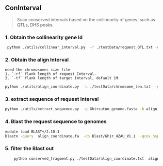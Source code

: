 ## ConInterval


> Scan conserved intervals based on the collinearity of genes.
> such as QTLs, DHS peaks.


### 1. Obtain the collinearity gene Id 

```bash
 python ./utils/collinear_interval.py  -r ./testData/request_QTL.txt -g ./testData/homoeolog_gene_coordinate.txt  -o  ./testData/request_flank_homoeolog_gene.txt
```

### 2. Obtain the align Interval
    need the chromosomes size file 
    1. `-rf` flank length of request Interval.
    2. `-tf` flank length of target Interval, default 1M.

```bash
python ./utils/align_coordinate.py  -c ./testData/chromsome_len.txt  -g ./testData/gene_coordiante.txt -f ./testData/request_flank_homoeolog_gene.txt  -rf 100 -o ./testData/align_coordinate.txt 
```
### 3. extract sequence of request Interval

```bash
python ./utils/extract_sequence.py  -g Ghirsutum_genome.fasta -b align_coordinate.txt  -o align_coordinate.fa 
```

### 4. Blast the request sequence to genomes

```bash
module load BLAST+/2.10.1 
blastn -query  align_coordinate.fa  -db Blast/Ghir_HZAU_V1.1  -qcov_hsp_perc 80  -outfmt '6 qseqid sseqid qstart qend sstart send evalue bitscore length nident mismatch gaps qcovs qcovhsp' -strand both  -evalue 1e-5 -out  align_coordinate.blast "
```

### 5. filter the Blast out 

```bash
    python conserved_fragment.py ./testData/align_coordinate.txt  align_coordinate.blast align_conserved.txt  
```
